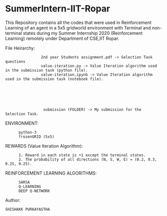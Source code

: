# SummerIntern-IIT-Ropar
This Repository contains all the codes that were used in Reinforcement Learning of an agent in a 5x5 gridworld environment with Terminal and non-terminal states during my Summer Internship 2020 (Reinforcement Learning) remotely under Department of CSE,IIT Ropar.


File Heirarchy:

                    2nd year Students assignment.pdf -> Selection Task questions
                    value-iteration.py -> Value Iteration algorithm used in the submission task (python file).
                    value-iteration.ipynb -> Value Iteration algorithm used in the submission task (notebook file).
                    
                    
                    
                    
                    
                    
                     submission (FOLDER) -> My submission for the Selection Task.
                    
                    




ENVIRONMENT:

          python-3
          frozenGRID (5x5)

REWARDS (Value Iteration Algorithm):

          1. Reward in each state is +1 except the terminal states.
          2. The probability of all directions (N, S, W, E) = (0.2, 0.3, 0.25, 0.25).
      
 
REINFORCEMENT LEARNING ALGORITHMS:
  
          SARSA
          Q-LEARNING
          DEEP Q-NETWORK
          

Author:

    SHISHAKK PURKAYASTHA
    
    
